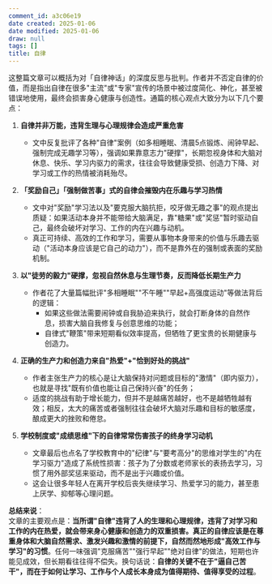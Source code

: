 ```yaml
---
comment_id: a3c06e19
date created: 2025-01-06
date modified: 2025-01-06
draw: null
tags: []
title: 自律
---
```

这整篇文章可以概括为对「自律神话」的深度反思与批判。作者并不否定自律的价值，而是指出自律在很多"主流"或"专家"宣传的场景中被过度简化、神化，甚至被错误地使用，最终会损害身心健康与创造性。通篇的核心观点大致分为以下几个要点：

1. **自律并非万能，违背生理与心理规律会造成严重危害**  
   - 文中反复批评了各种"自律"案例（如多相睡眠、清晨5点锻炼、闹钟早起、强制完成无趣学习等），强调如果靠意志力"硬撑"，长期忽视身体和大脑对休息、快乐、学习内驱力的需求，往往会导致健康受损、创造力下降、对学习或工作的热情被消耗殆尽。

2. **「奖励自己」「强制做苦事」式的自律会摧毁内在乐趣与学习热情**  
   - 文中对"奖励"学习法以及"要克服大脑抗拒，咬牙做无趣之事"的观点提出质疑：如果活动本身并不能带给大脑满足，靠"糖果"或"奖惩"暂时驱动自己，最终会破坏对学习、工作的内在兴趣与动机。
   - 真正可持续、高效的工作和学习，需要从事物本身带来的价值与乐趣去驱动（"活动本身应该是它自己的动力"），而不是靠外在的强制或表面的奖励机制。

3. **以"徒劳的毅力"硬撑，忽视自然休息与生理节奏，反而降低长期生产力**  
   - 作者花了大量篇幅批评"多相睡眠""不午睡""早起+高强度运动"等做法背后的逻辑：
     - 如果这些做法需要闹钟或自我胁迫来执行，就会打断身体的自然作息，损害大脑自我修复与创意思维的功能；
     - 自律式"鞭策"带来短期看似效率提高，但牺牲了更宝贵的长期健康与创造力。

4. **正确的生产力和创造力来自"热爱"+"恰到好处的挑战"**  
   - 作者主张生产力的核心是让大脑保持对问题或目标的"激情"（即内驱力），也就是寻找"既有价值也能让自己保持兴奋"的任务；
   - 适度的挑战有助于增长能力，但并不是越痛苦越好，也不是越牺牲越有效；相反，太大的痛苦或者强制往往会破坏大脑对乐趣和目标的敏感度，酿成更大的挫败和倦怠。

5. **学校制度或"成绩思维"下的自律常常伤害孩子的终身学习动机**  
   - 文章最后也点名了学校教育中的"纪律"与"要考高分"的思维对学生的"内在学习驱力"造成了系统性损害：孩子为了分数或老师家长的表扬去学习，习惯了用外部奖惩来驱动，而不是出于兴趣或价值。
   - 这会让很多年轻人在离开学校后丧失继续学习、热爱学习的能力，甚至患上厌学、抑郁等心理问题。

**总结来说**：  
文章的主要观点是：**当所谓"自律"违背了人的生理和心理规律，违背了对学习和工作的内在热爱，就会带来身心健康和创造力的双重损害。真正的自律应该是在尊重身体和大脑自然需求、激发兴趣和激情的前提下，自然而然地形成"高效工作与学习"的习惯**。任何一味强调"克服痛苦""强行早起""绝对自律"的做法，短期也许能见成效，但长期看往往得不偿失。换句话说：**自律的关键不在于"逼自己苦干"，而在于如何让学习、工作与个人成长本身成为值得期待、值得享受的过程**。

